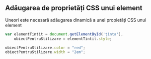 ## Adăugarea de proprietăți CSS unui element

Uneori este necesară adăugarea dinamică a unei propietăți CSS unui element

```javascript
var elementTintit = document.getElementById('ținta'),
    obiectPentruStilizare = elementTintit.style;

obiectPentruStilizare.color = "red";
obiectPentruStilizare.width = "2em";
```
